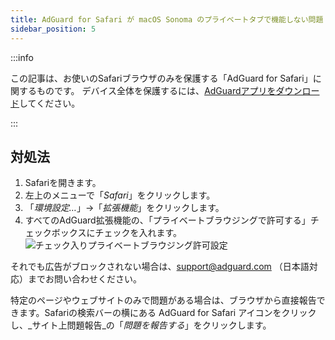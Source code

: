 ```yaml
---
title: AdGuard for Safari が macOS Sonoma のプライベートタブで機能しない問題
sidebar_position: 5
---
```


:::info

この記事は、お使いのSafariブラウザのみを保護する「AdGuard  for Safari」に関するものです。 デバイス全体を保護するには、[AdGuardアプリをダウンロード](https://agrd.io/download-kb-adblock)してください。

:::

## 対処法

1. Safariを開きます。
2. 左上のメニューで「_Safari_」をクリックします。
3. 「_環境設定…_」→「_拡張機能_」をクリックします。
4. すべてのAdGuard拡張機能の、「プライベートブラウジングで許可する」チェックボックスにチェックを入れます。
 ![チェック入りプライベートブラウジング許可設定](https://cdn.adtidy.org/content/Kb/ad_blocker/safari/adg-safari-sonoma-private.png)

それでも広告がブロックされない場合は、support@adguard.com （日本語対応）までお問い合わせください。

特定のページやウェブサイトのみで問題がある場合は、ブラウザから直接報告できます。Safariの検索バーの横にある AdGuard for Safari アイコンをクリックし、_サイト上問題報告_の「_問題を報告する_」をクリックします。
